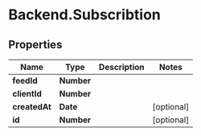 # Backend.Subscribtion

## Properties
Name | Type | Description | Notes
------------ | ------------- | ------------- | -------------
**feedId** | **Number** |  | 
**clientId** | **Number** |  | 
**createdAt** | **Date** |  | [optional] 
**id** | **Number** |  | [optional] 


